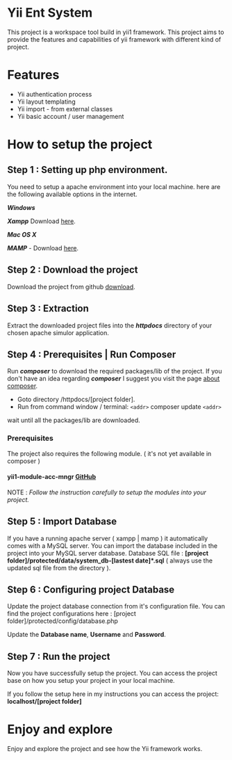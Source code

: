 # Yii Ent System
This project is a workspace tool build in yii1 framework. This project aims to provide the features and capabilities of yii framework with different kind of project.

# Features
* Yii authentication process
* Yii layout templating
* Yii import - from external classes
* Yii basic account / user management

# How to setup the project

## Step 1 : Setting up php environment.
You need to setup a apache environment into your local machine. here are the following available options in the internet.

***Windows***

***Xampp*** Download [here](https://www.apachefriends.org/index.html).

***Mac OS X*** 

***MAMP*** - Download [here](https://www.mamp.info/en/).

## Step 2 : Download the project
Download the project from github [download](https://github.com/RickAQ-Dev/yii1_ent_system).

## Step 3 : Extraction
Extract the downloaded project files into the ***httpdocs*** directory of your chosen apache simulor application.

## Step 4 : Prerequisites | Run Composer
Run ***composer*** to download the required packages/lib of the project. If you don't have an idea regarding ***composer*** I suggest you visit the page [about composer](https://getcomposer.org/doc/00-intro.md).

* Goto directory /httpdocs/[project folder].
* Run from command window / terminal:
`<addr>` composer update `<addr>`

wait until all the packages/lib are downloaded.

### Prerequisites
The project also requires the following module. ( it's not yet available in composer )

#### yii1-module-acc-mngr [GitHub](https://github.com/RickAQ-Dev/yii1-module-acc-mngr)

NOTE : *Follow the instruction carefully to setup the modules into your project.*

## Step 5 : Import Database
If you have a running apache server ( xampp | mamp ) it automatically comes with a MySQL server.
You can import the database included in the project into your MySQL server database.
Database SQL file : **[project folder]/protected/data/system_db-[lastest date]*.sql** ( always use the updated sql file from the directory ).

## Step 6 : Configuring project Database
Update the project database connection from it's configuration file.
You can find the project configurations here : [project folder]/protected/config/database.php

Update the **Database name**, **Username** and **Password**.

## Step 7 : Run the project
Now you have successfully setup the project. You can access the project base on how you setup your project in your local machine.

If you follow the setup here in my instructions you can access the project: **localhost/[project folder]**

# Enjoy and explore 
Enjoy and explore the project and see how the Yii framework works.
